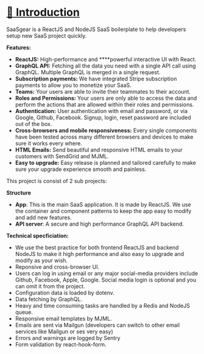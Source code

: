 # [:loudspeaker: Introduction](https://github.com/JSLancerTeam/saasgear/docs/introduction.md)
  
SaaSgear is a ReactJS and NodeJS SaaS boilerplate to help developers setup new SaaS project quickly.  
  
**Features:**  
- **ReactJS:** High-performance and ****powerful interactive UI with React.
- **GraphQL API:** Fetching all the data you need with a single API call using GraphQL. Multiple GraphQL is merged in a single request.
- **Subscription payments:** We have integrated Stripe subscription payments to allow you to monetize your SaaS.
- **Teams:** Your users are able to invite their teammates to their account.
- **Roles and Permissions:** Your users are only able to access the data and perform the actions that are allowed within their roles and permissions.
- **Authentication:** User authentication with email and password, or via Google, Github, Facebook. Signup, login, reset password are included out of the box.
- **Cross-browsers and mobile responsiveness:** Every single components have been tested across many different browsers and devices to make sure it works every where.
- **HTML Emails:** Send beautiful and responsive HTML emails to your customers with SendGrid and MJML.
- **Easy to upgrade:** Easy release is planned and tailored carefully to make sure your upgrade experience smooth and painless.
  
This project is consist of 2 sub projects:

**Structure**
- **App**: This is the main SaaS application. It is made by ReactJS. We use the container and component patterns to keep the app easy to modify and add new features.
- **API server**: A secure and high performance GraphQL API backend.

**Technical specficiation:**

- We use the best practice for both frontend ReactJS and backend NodeJS to make it high performance and also easy to upgrade and modify as your wish.
- Reponsive and cross-browser UI.
- Users can log in using email or any major social-media providers include Github, Facebook, Apple, Google. Social media login is optional and you can omit it from the project.
- Configuration data is loaded by dotenv.
- Data fetching by GraphQL.
- Heavy and time consuming tasks are handled by a Redis and NodeJS queue.
- Responsive email templates by MJML.
- Emails are sent via Mailgun (developers can switch to other email services like Mailgun or ses very easy)
- Errors and warnings are logged by Sentry
- Form validation by react-hook-form.

